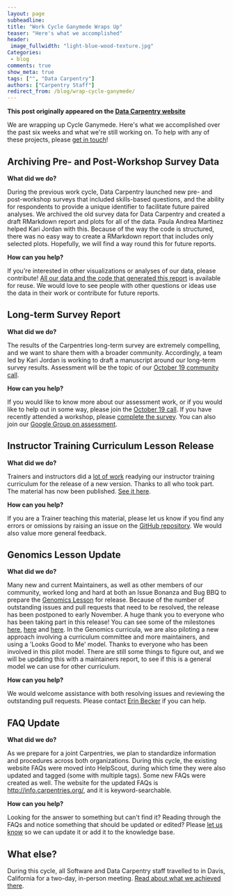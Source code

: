 ```yaml
---
layout: page
subheadline:
title: "Work Cycle Ganymede Wraps Up"
teaser: "Here's what we accomplished"
header:
 image_fullwidth: "light-blue-wood-texture.jpg"
Categories:
 - blog
comments: true
show_meta: true
tags: ["", "Data Carpentry"]
authors: ["Carpentry Staff"]
redirect_from: /blog/wrap-cycle-ganymede/
--- 
```


**This post originally appeared on the [Data Carpentry website](https://datacarpentry.org)**

We are wrapping up Cycle Ganymede. Here's what we accomplished over the past six weeks and what we're still working on. To
help with any of these projects, please [get in touch](mailto:team@carpentries.org)!

## Archiving Pre- and Post-Workshop Survey Data

**What did we do?**

During the previous work cycle, Data Carpentry launched new pre- and post-workshop surveys that included skills-based questions, 
and the ability for respondents to provide a unique identifier to facilitate future paired analyses. We archived the old 
survey data for Data Carpentry and created a draft RMarkdown report and plots for all of the data. Paula Andrea Martinez 
helped Kari Jordan with this. Because of the way the code is structured, there was no easy way to create a RMarkdown report 
that includes only selected plots. Hopefully, we will find a way round this for future reports.

**How can you help?**

If you're interested in other visualizations or analyses of our data, please contribute! [All our data 
and the code that generated this report](https://github.com/carpentries/assessment-projects) is available for reuse. We 
would love to see people with other questions or ideas use the data in their work or contribute for future reports.

## Long-term Survey Report

**What did we do?**

The results of the Carpentries long-term survey are extremely compelling, and we want to 
share them with a broader community. Accordingly, a team led by Kari Jordan is working to 
draft a manuscript around our long-term survey results. Assessment will be the topic of 
our [October 19 community call](http://pad.software-carpentry.org/community-call-2017-10-19).

**How can you help?**

If you would like to know more about our assessment work, or if you would like to help out 
in some way, please join the [October 19 call](http://pad.software-carpentry.org/community-call-2017-10-19). 
If you have recently attended a workshop, 
please [complete the survey](https://www.surveymonkey.com/r/carpentrieslongtermassessment). You 
can also join our [Google Group on assessment](https://groups.google.com/a/carpentries.org/forum/#!forum/assessment-network).

## Instructor Training Curriculum Lesson Release

**What did we do?**

Trainers and instructors did a [lot of work](https://software-carpentry.org/blog/2017/08/inst-curr-update.html) readying 
our instructor training curriculum for the release of a new version. Thanks to all who took part. 
The material has now been published. [See it here](http://carpentries.github.io/instructor-training/).

**How can you help?**

If you are a Trainer teaching this material, please let us know if you find any errors or omissions by 
raising an issue on the [GitHub repository](http://carpentries.github.io/instructor-training/). We would also 
value more general feedback.

## Genomics Lesson Update

**What did we do?**

Many new and current Maintainers, as well as other members of our community, worked long and hard at both an 
Issue Bonanza and Bug BBQ to prepare the [Genomics Lesson](http://www.datacarpentry.org/lessons/#genomics-workshop) for 
release. Because of the number of outstanding issues and pull requests that need to be resolved, the release has 
been postponed to early November. A huge thank you to everyone who has been taking part in this release! 
You can see some of the milestones [here](http://www.datacarpentry.org/blog/genomics-bug-bbq/), 
[here](http://www.datacarpentry.org/blog/genomics-bonanza-today/) and [here](http://www.datacarpentry.org/blog/genomics-bbq/). 
In the Genomics curricula, we are also piloting a new approach involving a curriculum committee and more maintainers, 
and using a 'Looks Good to Me' model. Thanks to everyone who has been involved in this pilot model. 
There are still some things to figure out, and we will be updating this with a maintainers report, 
to see if this is a general model we can use for other curriculum. 

**How can you help?**

We would welcome assistance with both resolving issues and reviewing the outstanding pull requests. 
Please contact [Erin Becker](mailto:ebecker@carpentries.org) if you can help. 

## FAQ Update

**What did we do?**

 As we prepare for a joint Carpentries, we plan to standardize information and procedures across 
 both organizations. During this cycle, the existing website FAQs were moved into HelpScout, during 
 which time they were also updated and tagged (some with multiple tags). Some new FAQs were created as well. 
 The website for the updated FAQs is http://info.carpentries.org/, and it is keyword-searchable.

**How can you help?**

Looking for the answer to something but can't find it? Reading through the 
FAQs and notice something that should be updated or edited? 
Please [let us know](mailto:team@carpentries.org) so we can update it or add it to the knowledge base. 

## What else?

During this cycle, all Software and Data Carpentry staff travelled to in Davis, California for a 
two-day, in-person meeting. [Read about what we achieved there](http://www.datacarpentry.org/blog/davis-inperson/).


